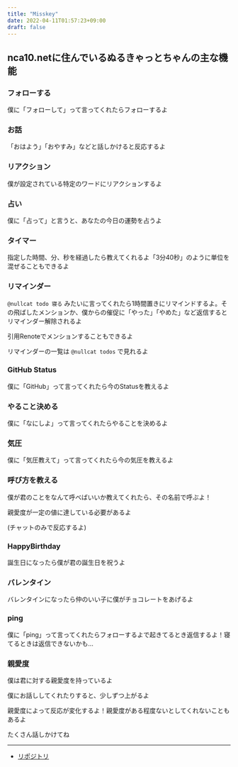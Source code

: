 ```yaml
---
title: "Misskey"
date: 2022-04-11T01:57:23+09:00
draft: false
---
```


## nca10.netに住んでいるぬるきゃっとちゃんの主な機能

### フォローする
僕に「フォローして」って言ってくれたらフォローするよ

### お話
「おはよう」「おやすみ」などと話しかけると反応するよ

### リアクション
僕が設定されている特定のワードにリアクションするよ

### 占い
僕に「占って」と言うと、あなたの今日の運勢を占うよ

### タイマー
指定した時間、分、秒を経過したら教えてくれるよ「3分40秒」のように単位を混ぜることもできるよ

### リマインダー
`@nullcat todo 寝る` みたいに言ってくれたら1時間置きにリマインドするよ。その飛ばしたメンションか、僕からの催促に「やった」「やめた」など返信するとリマインダー解除されるよ

引用Renoteでメンションすることもできるよ

リマインダーの一覧は `@nullcat todos` で見れるよ

### GitHub Status
僕に「GitHub」って言ってくれたら今のStatusを教えるよ

### やること決める
僕に「なにしよ」って言ってくれたらやることを決めるよ

### 気圧
僕に「気圧教えて」って言ってくれたら今の気圧を教えるよ

### 呼び方を教える
僕が君のことをなんて呼べばいいか教えてくれたら、その名前で呼ぶよ！

親愛度が一定の値に達している必要があるよ

(チャットのみで反応するよ)

### HappyBirthday
誕生日になったら僕が君の誕生日を祝うよ

### バレンタイン
バレンタインになったら仲のいい子に僕がチョコレートをあげるよ

### ping
僕に「ping」って言ってくれたらフォローするよで起きてるとき返信するよ！寝てるときは返信できないかも...

### 親愛度
僕は君に対する親愛度を持っているよ

僕にお話ししてくれたりすると、少しずつ上がるよ

親愛度によって反応が変化するよ！親愛度がある程度ないとしてくれないこともあるよ

たくさん話しかけてね

---

- [リポジトリ](https://github.com/nullnyat/NullCatChan)
